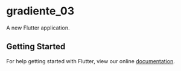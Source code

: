 # gradiente_03

A new Flutter application.

## Getting Started

For help getting started with Flutter, view our online
[documentation](https://flutter.io/).
